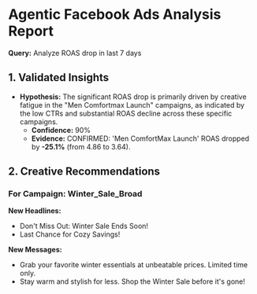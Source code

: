 # Agentic Facebook Ads Analysis Report

**Query:** Analyze ROAS drop in last 7 days

## 1. Validated Insights

-   **Hypothesis:** The significant ROAS drop is primarily driven by creative fatigue in the "Men Comfortmax Launch" campaigns, as indicated by the low CTRs and substantial ROAS decline across these specific campaigns.
    -   **Confidence:** 90%
    -   **Evidence:** CONFIRMED: 'Men ComfortMax Launch' ROAS dropped by **-25.1%** (from 4.86 to 3.64).

## 2. Creative Recommendations

### For Campaign: Winter_Sale_Broad

**New Headlines:**
-   Don't Miss Out: Winter Sale Ends Soon!
-   Last Chance for Cozy Savings!

**New Messages:**
-   Grab your favorite winter essentials at unbeatable prices. Limited time only.
-   Stay warm and stylish for less. Shop the Winter Sale before it's gone!


